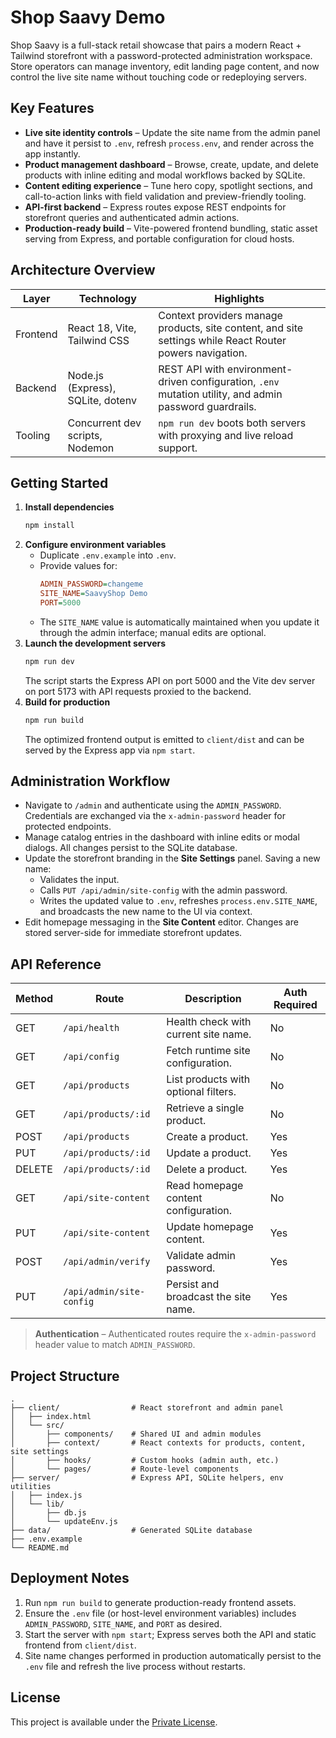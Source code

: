 # Shop Saavy Demo

Shop Saavy is a full-stack retail showcase that pairs a modern React + Tailwind storefront with a password-protected administration workspace. Store operators can manage inventory, edit landing page content, and now control the live site name without touching code or redeploying servers.

## Key Features

- **Live site identity controls** – Update the site name from the admin panel and have it persist to `.env`, refresh `process.env`, and render across the app instantly.
- **Product management dashboard** – Browse, create, update, and delete products with inline editing and modal workflows backed by SQLite.
- **Content editing experience** – Tune hero copy, spotlight sections, and call-to-action links with field validation and preview-friendly tooling.
- **API-first backend** – Express routes expose REST endpoints for storefront queries and authenticated admin actions.
- **Production-ready build** – Vite-powered frontend bundling, static asset serving from Express, and portable configuration for cloud hosts.

## Architecture Overview

| Layer     | Technology                         | Highlights |
|-----------|------------------------------------|------------|
| Frontend  | React 18, Vite, Tailwind CSS       | Context providers manage products, site content, and site settings while React Router powers navigation. |
| Backend   | Node.js (Express), SQLite, dotenv  | REST API with environment-driven configuration, `.env` mutation utility, and admin password guardrails. |
| Tooling   | Concurrent dev scripts, Nodemon    | `npm run dev` boots both servers with proxying and live reload support. |

## Getting Started

1. **Install dependencies**
   ```bash
   npm install
   ```
2. **Configure environment variables**
   - Duplicate `.env.example` into `.env`.
   - Provide values for:
     ```ini
     ADMIN_PASSWORD=changeme
     SITE_NAME=SaavyShop Demo
     PORT=5000
     ```
   - The `SITE_NAME` value is automatically maintained when you update it through the admin interface; manual edits are optional.
3. **Launch the development servers**
   ```bash
   npm run dev
   ```
   The script starts the Express API on port 5000 and the Vite dev server on port 5173 with API requests proxied to the backend.
4. **Build for production**
   ```bash
   npm run build
   ```
   The optimized frontend output is emitted to `client/dist` and can be served by the Express app via `npm start`.

## Administration Workflow

- Navigate to `/admin` and authenticate using the `ADMIN_PASSWORD`. Credentials are exchanged via the `x-admin-password` header for protected endpoints.
- Manage catalog entries in the dashboard with inline edits or modal dialogs. All changes persist to the SQLite database.
- Update the storefront branding in the **Site Settings** panel. Saving a new name:
  - Validates the input.
  - Calls `PUT /api/admin/site-config` with the admin password.
  - Writes the updated value to `.env`, refreshes `process.env.SITE_NAME`, and broadcasts the new name to the UI via context.
- Edit homepage messaging in the **Site Content** editor. Changes are stored server-side for immediate storefront updates.

## API Reference

| Method | Route                     | Description                               | Auth Required |
|--------|---------------------------|-------------------------------------------|---------------|
| GET    | `/api/health`             | Health check with current site name.      | No            |
| GET    | `/api/config`             | Fetch runtime site configuration.         | No            |
| GET    | `/api/products`           | List products with optional filters.      | No            |
| GET    | `/api/products/:id`       | Retrieve a single product.                | No            |
| POST   | `/api/products`           | Create a product.                         | Yes           |
| PUT    | `/api/products/:id`       | Update a product.                         | Yes           |
| DELETE | `/api/products/:id`       | Delete a product.                         | Yes           |
| GET    | `/api/site-content`       | Read homepage content configuration.      | No            |
| PUT    | `/api/site-content`       | Update homepage content.                  | Yes           |
| POST   | `/api/admin/verify`       | Validate admin password.                  | Yes           |
| PUT    | `/api/admin/site-config`  | Persist and broadcast the site name.      | Yes           |

> **Authentication** – Authenticated routes require the `x-admin-password` header value to match `ADMIN_PASSWORD`.

## Project Structure

```
.
├── client/                # React storefront and admin panel
│   ├── index.html
│   └── src/
│       ├── components/    # Shared UI and admin modules
│       ├── context/       # React contexts for products, content, site settings
│       ├── hooks/         # Custom hooks (admin auth, etc.)
│       └── pages/         # Route-level components
├── server/                # Express API, SQLite helpers, env utilities
│   ├── index.js
│   └── lib/
│       ├── db.js
│       └── updateEnv.js
├── data/                  # Generated SQLite database
├── .env.example
└── README.md
```

## Deployment Notes

1. Run `npm run build` to generate production-ready frontend assets.
2. Ensure the `.env` file (or host-level environment variables) includes `ADMIN_PASSWORD`, `SITE_NAME`, and `PORT` as desired.
3. Start the server with `npm start`; Express serves both the API and static frontend from `client/dist`.
4. Site name changes performed in production automatically persist to the `.env` file and refresh the live process without restarts.

## License

This project is available under the [Private License](./LICENSE.md).
